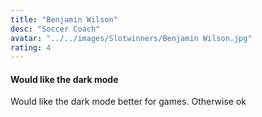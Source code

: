 ```yaml
---
title: "Benjamin Wilson"
desc: "Soccer Coach"
avatar: "../../images/Slotwinners/Benjamin Wilson.jpg"
rating: 4
---
```

#### Would like the dark mode
Would like the dark mode better for games. Otherwise ok
